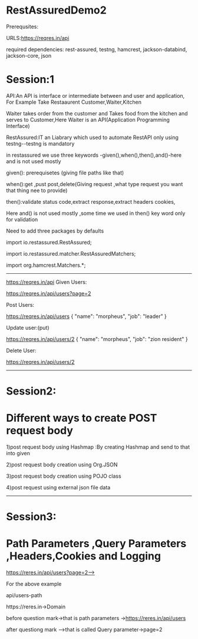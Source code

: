 # RestAssuredDemo2

Prerequsites:

URLS:https://reqres.in/api 

required dependencies: rest-assured, testng, hamcrest, jackson-databind, jackson-core, json


# Session:1 

API:An API is interface or intermediate between and user and application, For Example Take Restaaurent Customer,Waiter,Kitchen

Waiter takes order from the customer and Takes food from the kitchen and serves to Customer,Here Waiter is an API(Application Programming Interface)

RestAssured:IT an Liabrary which used to automate RestAPI only using testng--testng is mandatory

in restassured we use three keywords -given(),when(),then(),and()-here and is not used mostly

given(): prerequisetes (giving file paths like that)

when():get ,pust post,delete(Giving request ,what type request you want that thing  nee to provide)

then():validate status code,extract response,extract headers cookies, 

Here and() is not used mostly ,some time we used in then() key word  only for validation

Need to add three packages by defaults

import io.restassured.RestAssured;

import io.restassured.matcher.RestAssuredMatchers;

import org.hamcrest.Matchers.*;

-------
https://reqres.in/api
Given Users:

https://reqres.in/api/users?page=2

Post Users:

https://reqres.in/api/users
{
    "name": "morpheus",
    "job": "leader"
}

Update user:(put)

https://reqres.in/api/users/2
{
    "name": "morpheus",
    "job": "zion resident"
}

Delete User:

https://reqres.in/api/users/2

------------
# Session2:

# Different ways to create POST request body

1)post request body using Hashmap :By creating Hashmap and send to that into given 

2)post request body creation using Org.JSON 

3)post request body creation using POJO  class

4)post request using external json file data

-----
# Session3:

# Path Parameters ,Query Parameters ,Headers,Cookies and Logging

https://reres.in/api/users?page=2-->

For the above example

api/users-path

https://reres.in->Domain

before question mark->that is path parameters ->https://reres.in/api/users

after questiong mark -->that is called Query parameter->page=2


